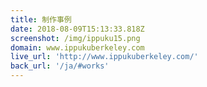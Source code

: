 ```yaml
---
title: 制作事例
date: 2018-08-09T15:13:33.818Z
screenshot: /img/ippuku15.png
domain: www.ippukuberkeley.com
live_url: 'http://www.ippukuberkeley.com/'
back_url: '/ja/#works'
---
```


